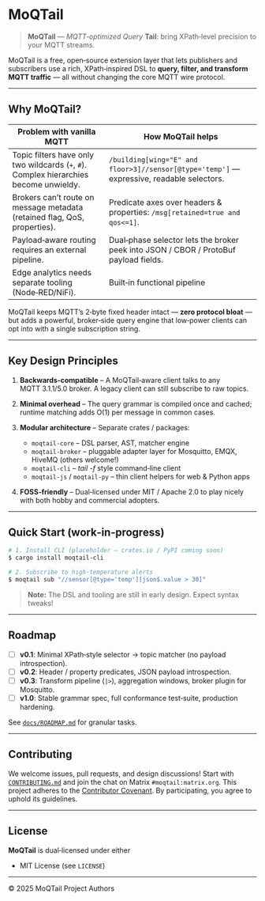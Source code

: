 # MoQTail

> **MoQTail** — *MQTT‑optimized Query* **Tail**: bring XPath‑level precision to your MQTT streams.

MoQTail is a free, open‑source extension layer that lets publishers and subscribers use a rich, XPath‑inspired DSL to **query, filter, and transform MQTT traffic** — all without changing the core MQTT wire protocol.

---

## Why MoQTail?

| Problem with vanilla MQTT | How MoQTail helps |
| --- | --- |
| Topic filters have only two wildcards (`+`, `#`). Complex hierarchies become unwieldy. | `/building[wing="E" and floor>3]//sensor[@type='temp']` — expressive, readable selectors. |
| Brokers can’t route on message metadata (retained flag, QoS, properties). | Predicate axes over headers & properties: `/msg[retained=true and qos<=1]`. |
| Payload‑aware routing requires an external pipeline. | Dual‑phase selector lets the broker peek into JSON / CBOR / ProtoBuf payload fields. |
| Edge analytics needs separate tooling (Node‑RED/NiFi). | Built‑in functional pipeline |

MoQTail keeps MQTT’s 2‑byte fixed header intact — **zero protocol bloat** — but adds a powerful, broker‑side query engine that low‑power clients can opt into with a single subscription string.

---

## Key Design Principles

1. **Backwards‑compatible** – A MoQTail‑aware client talks to any MQTT 3.1.1/5.0 broker. A legacy client can still subscribe to raw topics.
2. **Minimal overhead** – The query grammar is compiled once and cached; runtime matching adds O(1) per message in common cases.
3. **Modular architecture** – Separate crates / packages:

   * `moqtail-core` – DSL parser, AST, matcher engine
   * `moqtail-broker` – pluggable adapter layer for Mosquitto, EMQX, HiveMQ (others welcome!)
   * `moqtail-cli` – *tail -f* style command‑line client
   * `moqtail-js` / `moqtail-py` – thin client helpers for web & Python apps
4. **FOSS‑friendly** – Dual‑licensed under MIT / Apache 2.0 to play nicely with both hobby and commercial adopters.

---

## Quick Start (work‑in‑progress)

```bash
# 1. Install CLI (placeholder — crates.io / PyPI coming soon)
$ cargo install moqtail-cli

# 2. Subscribe to high‑temperature alerts
$ moqtail sub "//sensor[@type='temp'][json$.value > 30]"
```

> **Note:** The DSL and tooling are still in early design. Expect syntax tweaks!

---

## Roadmap

* [ ] **v0.1**: Minimal XPath‑style selector → topic matcher (no payload introspection).
* [ ] **v0.2**: Header / property predicates, JSON payload introspection.
* [ ] **v0.3**: Transform pipeline (`|>`), aggregation windows, broker plugin for Mosquitto.
* [ ] **v1.0**: Stable grammar spec, full conformance test‑suite, production hardening.

See [`docs/ROADMAP.md`](docs/ROADMAP.md) for granular tasks.

---

## Contributing

We welcome issues, pull requests, and design discussions!  Start with [`CONTRIBUTING.md`](CONTRIBUTING.md) and join the chat on Matrix `#moqtail:matrix.org`.
This project adheres to the [Contributor Covenant](CODE_OF_CONDUCT.md). By participating,
you agree to uphold its guidelines.

---

## License

**MoQTail** is dual‑licensed under either

* MIT License (see `LICENSE`)

---

© 2025 MoQTail Project Authors
